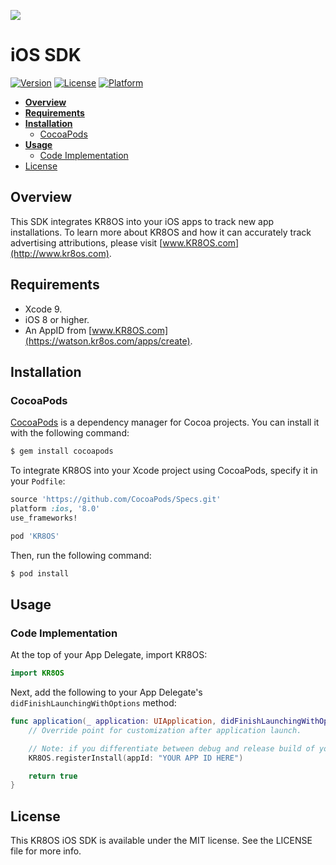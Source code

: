 ![](https://github.com/kr8os/ios-sdk/blob/master/KR8OS/Assets.xcassets/KR8OS.imageset/Image.png?raw=true)
# iOS SDK
[![Version](https://img.shields.io/cocoapods/v/KR8OS.svg?style=flat)](http://cocoapods.org/pods/KR8OS)
[![License](https://img.shields.io/cocoapods/l/KR8OS.svg?style=flat)](http://cocoapods.org/pods/KR8OS)
[![Platform](https://img.shields.io/cocoapods/p/KR8OS.svg?style=flat)](http://cocoapods.org/pods/KR8OS)

* **[Overview](#overview)**
* **[Requirements](#requirements)**
* **[Installation](#installation)**
  * [CocoaPods](#cocoapods)
* **[Usage](#usage)**
  * [Code Implementation](#code-implementation)
* [License](#license)

## Overview

This SDK integrates KR8OS into your iOS apps to track new app installations. To learn more about KR8OS and how it can accurately track advertising attributions, please visit [www.KR8OS.com](http://www.kr8os.com).

## Requirements
* Xcode 9.
* iOS 8 or higher.
* An AppID from [www.KR8OS.com](https://watson.kr8os.com/apps/create).

## Installation
### CocoaPods

[CocoaPods](http://cocoapods.org) is a dependency manager for Cocoa projects. You can install it with the following command:

```bash
$ gem install cocoapods
```

To integrate KR8OS into your Xcode project using CocoaPods, specify it in your `Podfile`:

```ruby
source 'https://github.com/CocoaPods/Specs.git'
platform :ios, '8.0'
use_frameworks!

pod 'KR8OS'
```

Then, run the following command:

```bash
$ pod install
```

## Usage
### Code Implementation
At the top of your App Delegate, import KR8OS:
```swift
import KR8OS
```

Next, add the following to your App Delegate's `didFinishLaunchingWithOptions` method:
``` swift
func application(_ application: UIApplication, didFinishLaunchingWithOptions launchOptions: [UIApplicationLaunchOptionsKey: Any]?) -> Bool {
    // Override point for customization after application launch.

    // Note: if you differentiate between debug and release build of your app, please use KR8OS.registerInstall(appId: "YOUR_APP_ID_HERE", debug: true)
    KR8OS.registerInstall(appId: "YOUR APP ID HERE")

    return true
}
```

## License

This KR8OS iOS SDK is available under the MIT license. See the LICENSE file for more info.
